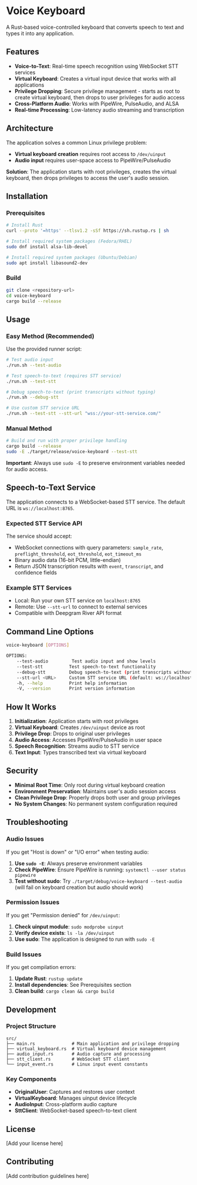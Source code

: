 # Voice Keyboard

A Rust-based voice-controlled keyboard that converts speech to text and types it into any application.

## Features

- **Voice-to-Text**: Real-time speech recognition using WebSocket STT services
- **Virtual Keyboard**: Creates a virtual input device that works with all applications
- **Privilege Dropping**: Secure privilege management - starts as root to create virtual keyboard, then drops to user privileges for audio access
- **Cross-Platform Audio**: Works with PipeWire, PulseAudio, and ALSA
- **Real-time Processing**: Low-latency audio streaming and transcription

## Architecture

The application solves a common Linux privilege problem:
- **Virtual keyboard creation** requires root access to `/dev/uinput`
- **Audio input** requires user-space access to PipeWire/PulseAudio

**Solution**: The application starts with root privileges, creates the virtual keyboard, then drops privileges to access the user's audio session.

## Installation

### Prerequisites

```bash
# Install Rust
curl --proto '=https' --tlsv1.2 -sSf https://sh.rustup.rs | sh

# Install required system packages (Fedora/RHEL)
sudo dnf install alsa-lib-devel

# Install required system packages (Ubuntu/Debian)
sudo apt install libasound2-dev
```

### Build

```bash
git clone <repository-url>
cd voice-keyboard
cargo build --release
```

## Usage

### Easy Method (Recommended)

Use the provided runner script:

```bash
# Test audio input
./run.sh --test-audio

# Test speech-to-text (requires STT service)
./run.sh --test-stt

# Debug speech-to-text (print transcripts without typing)
./run.sh --debug-stt

# Use custom STT service URL
./run.sh --test-stt --stt-url "wss://your-stt-service.com/"
```

### Manual Method

```bash
# Build and run with proper privilege handling
cargo build --release
sudo -E ./target/release/voice-keyboard --test-stt
```

**Important**: Always use `sudo -E` to preserve environment variables needed for audio access.

## Speech-to-Text Service

The application connects to a WebSocket-based STT service. The default URL is `ws://localhost:8765`.

### Expected STT Service API

The service should accept:
- WebSocket connections with query parameters: `sample_rate`, `preflight_threshold`, `eot_threshold`, `eot_timeout_ms`
- Binary audio data (16-bit PCM, little-endian)
- Return JSON transcription results with `event`, `transcript`, and confidence fields

### Example STT Services

- Local: Run your own STT service on `localhost:8765`
- Remote: Use `--stt-url` to connect to external services
- Compatible with Deepgram River API format

## Command Line Options

```bash
voice-keyboard [OPTIONS]

OPTIONS:
    --test-audio         Test audio input and show levels
    --test-stt          Test speech-to-text functionality
    --debug-stt         Debug speech-to-text (print transcripts without typing)
    --stt-url <URL>     Custom STT service URL (default: ws://localhost:8765)
    -h, --help          Print help information
    -V, --version       Print version information
```

## How It Works

1. **Initialization**: Application starts with root privileges
2. **Virtual Keyboard**: Creates `/dev/uinput` device as root
3. **Privilege Drop**: Drops to original user privileges
4. **Audio Access**: Accesses PipeWire/PulseAudio in user space
5. **Speech Recognition**: Streams audio to STT service
6. **Text Input**: Types transcribed text via virtual keyboard

## Security

- **Minimal Root Time**: Only root during virtual keyboard creation
- **Environment Preservation**: Maintains user's audio session access
- **Clean Privilege Drop**: Properly drops both user and group privileges
- **No System Changes**: No permanent system configuration required

## Troubleshooting

### Audio Issues

If you get "Host is down" or "I/O error" when testing audio:

1. **Use `sudo -E`**: Always preserve environment variables
2. **Check PipeWire**: Ensure PipeWire is running: `systemctl --user status pipewire`
3. **Test without sudo**: Try `./target/debug/voice-keyboard --test-audio` (will fail on keyboard creation but audio should work)

### Permission Issues

If you get "Permission denied" for `/dev/uinput`:

1. **Check uinput module**: `sudo modprobe uinput`
2. **Verify device exists**: `ls -la /dev/uinput`
3. **Use sudo**: The application is designed to run with `sudo -E`

### Build Issues

If you get compilation errors:

1. **Update Rust**: `rustup update`
2. **Install dependencies**: See Prerequisites section
3. **Clean build**: `cargo clean && cargo build`

## Development

### Project Structure

```
src/
├── main.rs              # Main application and privilege dropping
├── virtual_keyboard.rs  # Virtual keyboard device management
├── audio_input.rs       # Audio capture and processing
├── stt_client.rs        # WebSocket STT client
└── input_event.rs       # Linux input event constants
```

### Key Components

- **OriginalUser**: Captures and restores user context
- **VirtualKeyboard**: Manages uinput device lifecycle
- **AudioInput**: Cross-platform audio capture
- **SttClient**: WebSocket-based speech-to-text client

## License

[Add your license here]

## Contributing

[Add contribution guidelines here] 